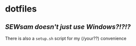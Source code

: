 # dotfiles
## _SEWsam doesn't just use Windows?!?!?_

There is also a `setup.sh` script for my (/your??) convenience 
